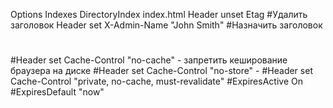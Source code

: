 Options Indexes
DirectoryIndex index.html
Header unset Etag #Удалить заголовок
Header set X-Admin-Name "John Smith" #Назначить заголовок
#
#Header set Cache-Control "no-cache" - запретить кеширование браузера на диске
#Header set Cache-Control "no-store" -
#Header set Cache-Control "private, no-cache, must-revalidate"
#ExpiresActive On
#ExpiresDefault "now"
#
#
#
